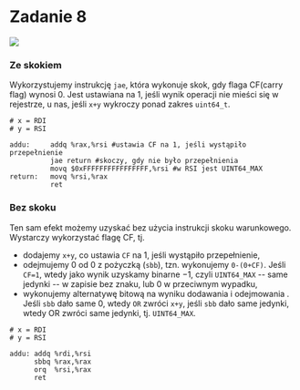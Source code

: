 # Zadanie 8
![](https://i.imgur.com/TZOeg74.png)

### Ze skokiem

Wykorzystujemy instrukcję `jae`, która wykonuje skok, gdy flaga CF(carry flag) wynosi $0$. Jest ustawiana na $1$, jeśli wynik operacji nie mieści się w rejestrze, u nas, jeśli `x+y` wykroczy ponad zakres `uint64_t`.

```asm=
# x = RDI
# y = RSI

addu:     addq %rax,%rsi #ustawia CF na 1, jeśli wystąpiło przepełnienie
          jae return #skoczy, gdy nie było przepełnienia
          movq $0xFFFFFFFFFFFFFFFF,%rsi #w RSI jest UINT64_MAX
return:   movq %rsi,%rax
          ret 
```

### Bez skoku

Ten sam efekt możemy uzyskać bez użycia instrukcji skoku warunkowego. Wystarczy wykorzystać flagę CF, tj.
* dodajemy `x+y`, co ustawia `CF` na $1$, jeśli wystąpiło przepełnienie,
* odejmujemy $0$ od $0$ z pożyczką (`sbb`), tzn. wykonujemy `0-(0+CF)`. Jeśli `CF=1`, wtedy jako wynik uzyskamy binarne $-1$, czyli `UINT64_MAX` -- same jedynki -- w zapisie bez znaku, lub $0$ w przeciwnym wypadku,
* wykonujemy alternatywę bitową na wyniku dodawania i odejmowania . Jeśli `sbb` dało same $0$, wtedy `OR` zwróci `x+y`, jeśli `sbb` dało same jedynki, wtedy OR zwróci same jedynki, tj. `UINT64_MAX`.

```asm=
# x = RDI
# y = RSI

addu: addq %rdi,%rsi
      sbbq %rax,%rax
      orq  %rsi,%rax
      ret
```
